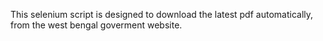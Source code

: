 This selenium script is designed to download the latest pdf automatically, from the west bengal goverment website.
